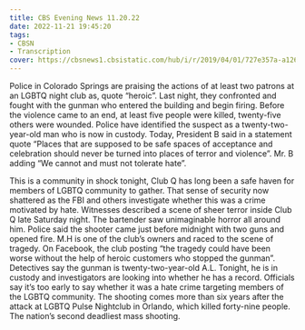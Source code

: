 ```yaml
---
title: CBS Evening News 11.20.22
date: 2022-11-21 19:45:20
tags:
- CBSN
- Transcription
cover: https://cbsnews1.cbsistatic.com/hub/i/r/2019/04/01/727e357a-a126-4138-a2c5-4d3222669d57/thumbnail/640x360/3ff2761028dc5c65cc4f07acd54bcd5c/cbsn2-logo-1920x1080.jpg
---
```

Police in Colorado Springs are praising the actions of at least two patrons at an LGBTQ night club as, quote “heroic”. Last night, they confronted and fought with the gunman who entered the building and begin firing. Before the violence came to an end, at least five people were killed, twenty-five others were wounded. Police have identified the suspect as a twenty-two-year-old man who is now in custody. Today, President B said in a statement quote “Places that are supposed to be safe spaces of acceptance and celebration should never be turned into places of terror and violence”. Mr. B adding “We cannot and must not tolerate hate”.

This is a community in shock tonight, Club Q has long been a safe haven for members of LGBTQ community to gather. That sense of security now shattered as the FBI and others investigate whether this was a crime motivated by hate. Witnesses described a scene of sheer terror inside Club Q late Saturday night. The bartender saw unimaginable horror all around him. Police said the shooter came just before midnight with two guns and opened fire. M.H is one of the club’s owners and raced to the scene of tragedy. On Facebook, the club posting “the tragedy could have been worse without the help of heroic customers who stopped the gunman”. Detectives say the gunman is twenty-two-year-old A.L. Tonight, he is in custody and investigators are looking into whether he has a record. Officials say it’s too early to say whether it was a hate crime targeting members of the LGBTQ community. The shooting comes more than six years after the attack at LGBTQ Pulse Nightclub in Orlando, which killed forty-nine people. The nation’s second deadliest mass shooting. 
